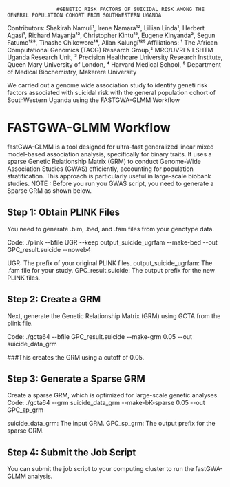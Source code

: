                     #GENETIC RISK FACTORS OF SUICIDAL RISK AMONG THE GENERAL POPULATION COHORT FROM SOUTHWESTERN UGANDA
Contributors: Shakirah Namuli¹, Irene Namara¹², Lillian Linda¹, Herbert Agasi¹, Richard Mayanja¹², Christopher Kintu¹², Eugene Kinyanda², Segun Fatumo¹²³, Tinashe Chikowore¹⁴, Allan Kalungi¹²⁵
Affiliations: ¹ The African Computational Genomics (TACG) Research Group,² MRC/UVRI & LSHTM Uganda Research Unit, ³ Precision Healthcare University Research Institute, Queen Mary University of London, ⁴ Harvard Medical School, ⁵ Department of Medical Biochemistry, Makerere University

  We carried out a genome wide association study to identify geneti risk factors associated with suicidal risk with the general population cohort of SouthWestern Uganda using the FASTGWA-GLMM Workflow

# FASTGWA-GLMM Workflow
fastGWA-GLMM is a tool designed for ultra-fast generalized linear mixed model-based association analysis, specifically for binary traits.
It uses a sparse Genetic Relationship Matrix (GRM) to conduct Genome-Wide Association Studies (GWAS) efficiently, accounting for population stratification. 
This approach is particularly useful in large-scale biobank studies.
NOTE : Before you run you GWAS script, you need to generate a Sparse GRM as shown below.


## Step 1: Obtain PLINK Files
You need to generate .bim, .bed, and .fam files from your genotype data.

Code: ./plink --bfile UGR --keep output_suicide_ugrfam --make-bed --out GPC_result.suicide --noweb4

UGR: The prefix of your original PLINK files.
output_suicide_ugrfam: The .fam file for your study.
GPC_result.suicide: The output prefix for the new PLINK files.

## Step 2: Create a GRM
Next, generate the Genetic Relationship Matrix (GRM) using GCTA from the plink file.

Code: ./gcta64 --bfile GPC_result.suicide --make-grm 0.05 --out suicide_data_grm

###This creates the GRM using a cutoff of 0.05.

## Step 3: Generate a Sparse GRM
Create a sparse GRM, which is optimized for large-scale genetic analyses.
Code: ./gcta64 --grm suicide_data_grm --make-bK-sparse 0.05 --out GPC_sp_grm

suicide_data_grm: The input GRM.
GPC_sp_grm: The output prefix for the sparse GRM.

## Step 4: Submit the Job Script
You can submit the job script to your computing cluster to run the fastGWA-GLMM analysis.


